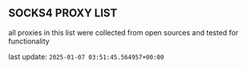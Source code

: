 ## SOCKS4 PROXY LIST

all proxies in this list were collected from open sources and tested for functionality

last update: `2025-01-07 03:51:45.564957+00:00`